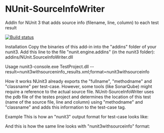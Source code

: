 # NUnit-SourceInfoWriter
AddIn for NUnit 3 that adds source info (filename, line, column) to each test result

[![Build status](https://ci.appveyor.com/api/projects/status/7esx13mv1ffdiy9x?svg=true)](https://ci.appveyor.com/project/MarkusHastreiter/nunit-sourceinfowriter)

Installation
Copy the binaries of this add-in into the "addins" folder of your nunit3.
Add this line to the file "nunit.engine.addins" (in the nunit3 folder):
addins/NUnit.SourceInfoWriter.dll

Usage
nunit3-console.exe TestProject.dll --result=nunit3withsourceninfo_results.xml;format=nunit3withsourceinfo

How it works
NUnit3 already exports the "fullname", "methodname" and "classname" per test-case. However, some tools (like SonarQube) might require a reference to the actual source file. NUnit-SourceInfoWriter uses the pdb file of the testes project and determines the location of this test (name of the source file, line and column) using "methodname" and "classname" and adds this information to the test-case tag.

Example
This is how an "nunit3" output format for test-case looks like:
<test-case id="0-1001" name="Foo" fullname="OtherNamespace.Class1.Foo" methodname="Foo" classname="OtherNamespace.Class1" runstate="Runnable" seed="798259755" result="Passed" start-time="2016-05-21 07:13:24Z" end-time="2016-05-21 07:13:24Z" duration="0.004684" asserts="0" />

And this is how the same line looks with "nunit3withsourceinfo" format:
<test-case id="0-1001" name="Foo" fullname="OtherNamespace.Class1.Foo" methodname="Foo" classname="OtherNamespace.Class1" runstate="Runnable" seed="798259755" result="Passed" start-time="2016-05-21 07:13:24Z" end-time="2016-05-21 07:13:24Z" duration="0.004684" asserts="0" sourcefile="C:\projects\NUnit-SourceInfoWriter\TestProject\SecondFile.cs" sourceline="9" sourcecolumn="5" />

